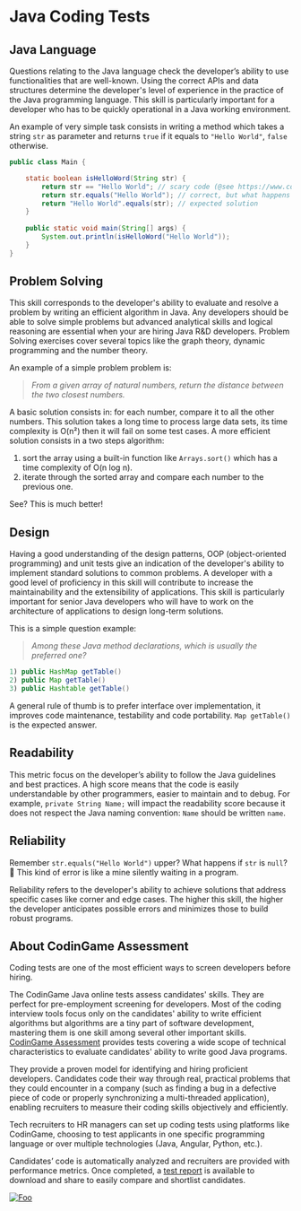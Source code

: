 # Java Coding Tests

## Java Language
Questions relating to the Java language check the developer’s ability to use functionalities that are well-known. Using the correct APIs and data structures determine the developer's level of experience in the practice of the Java programming language. This skill is particularly important for a developer who has to be quickly operational in a Java working environment.

An example of very simple task consists in writing a method which takes a string `str` as parameter and returns `true` if it equals to `"Hello World"`, `false` otherwise.

```java runnable
public class Main {

    static boolean isHelloWord(String str) { 
        return str == "Hello World"; // scary code (@see https://www.codingame.com/playgrounds/1097/the-most-common-java-pitfalls)
        return str.equals("Hello World"); // correct, but what happens if str is null?
        return "Hello World".equals(str); // expected solution
    }
    
    public static void main(String[] args) {
        System.out.println(isHelloWord("Hello World"));
    }
}
```

## Problem Solving
This skill corresponds to the developer's ability to evaluate and resolve a problem by writing an efficient algorithm in Java. Any developers should be able to solve simple problems but advanced analytical skills and logical reasoning are essential when your are hiring Java R&D developers. Problem Solving exercises cover several topics like the graph theory, dynamic programming and the number theory.

An example of a simple problem problem is: 
> *From a given array of natural numbers, return the distance between the two closest numbers.*

A basic solution consists in: for each number, compare it to all the other numbers. This solution takes a long time to process large data sets, its time complexity is O(n²) then it will fail on some test cases. A more efficient solution consists in a two steps algorithm: 

 1. sort the array using a built-in function like `Arrays.sort()` which has a time complexity of O(n log n).
 2. iterate through the sorted array and compare each number to the previous one.

See? This is much better!

## Design
Having a good understanding of the design patterns, OOP (object-oriented programming) and unit tests give an indication of the developer's ability to implement standard solutions to common problems. A developer with a good level of proficiency in this skill will contribute to increase the maintainability and the extensibility of applications. This skill is particularly important for senior Java developers who will have to work on the architecture of applications to design long-term solutions.

This is a simple question example:
> *Among these Java method declarations, which is usually the preferred one?*
```java
1) public HashMap getTable()
2) public Map getTable()
3) public Hashtable getTable()
```
A general rule of thumb is to prefer interface over implementation, it improves code maintenance, testability and code portability. `Map getTable()` is the expected answer.

## Readability
This metric focus on the developer’s ability to follow the Java guidelines and best practices. A high score means that the code is easily understandable by other programmers, easier to maintain and to debug. For example, `private String Name;` will impact the readability score because it does not respect the Java naming convention: `Name` should be written `name`.

## Reliability
Remember `str.equals("Hello World")` upper? What happens if `str` is `null`? 🧐 This kind of error is like a mine silently waiting in a program.

Reliability refers to the developer's ability to achieve solutions that address specific cases like corner and edge cases. The higher this skill, the higher the developer anticipates possible errors and minimizes those to build robust programs.

## About CodinGame Assessment

Coding tests are one of the most efficient ways to screen developers before hiring.

The CodinGame Java online tests assess candidates' skills. They are perfect for pre-employment screening for developers. Most of the coding interview tools focus only on the candidates' ability to write efficient algorithms but algorithms are a tiny part of software development, mastering them is one skill among several other important skills. [CodinGame Assessment](https://www.codingame.com/work/solutions/coding-skill-assessment/) provides tests covering a wide scope of technical characteristics to evaluate candidates' ability to write good Java programs.

They provide a proven model for identifying and hiring proficient developers. Candidates code their way through real, practical problems that they could encounter in a company (such as finding a bug in a defective piece of code or properly synchronizing a multi-threaded application), enabling recruiters to measure their coding skills objectively and efficiently.

Tech recruiters to HR managers can set up coding tests using platforms like CodinGame, choosing to test applicants in one specific programming language or over multiple technologies (Java, Angular, Python, etc.).

Candidates’ code is automatically analyzed and recruiters are provided with performance metrics. Once completed, a [test report](https://www.codingame.com/work/candidates-demo/74) is available to download and share to easily compare and shortlist candidates.

[![Foo](https://iili.io/HT9Wv.png)](https://www.codingame.com/work/solutions/coding-skill-assessment/)
